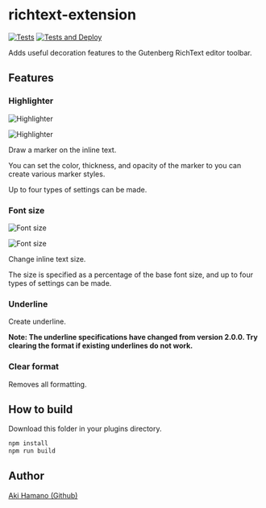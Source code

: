 # richtext-extension

[![Tests](https://github.com/t-hamano/richtext-extension/actions/workflows/run-test.yml/badge.svg)](https://github.com/t-hamano/richtext-extension/actions/workflows/run-test.yml)
[![Tests and Deploy](https://github.com/t-hamano/richtext-extension/actions/workflows/run-test-and-deploy.yml/badge.svg)](https://github.com/t-hamano/richtext-extension/actions/workflows/run-test-and-deploy.yml)

Adds useful decoration features to the Gutenberg RichText editor toolbar.

## Features

### Highlighter

![Highlighter](https://github.com/t-hamano/richtext-extension/blob/images/highlighter_option.png)

![Highlighter](https://github.com/t-hamano/richtext-extension/blob/images/highlighter_editor.png)

Draw a marker on the inline text.

You can set the color, thickness, and opacity of the marker to you can create various marker styles.

Up to four types of settings can be made.

### Font size

![Font size](https://github.com/t-hamano/richtext-extension/blob/images/fontsize_option.png)

![Font size](https://github.com/t-hamano/richtext-extension/blob/images/fontsize_editor.png)

Change inline text size.

The size is specified as a percentage of the base font size, and up to four types of settings can be made.

### Underline

Create underline.

**Note: The underline specifications have changed from version 2.0.0. Try clearing the format if existing underlines do not work.**

### Clear format

Removes all formatting.

## How to build

Download this folder in your plugins directory.

```sh
npm install
npm run build
```

## Author

[Aki Hamano (Github)](https://github.com/t-hamano)
